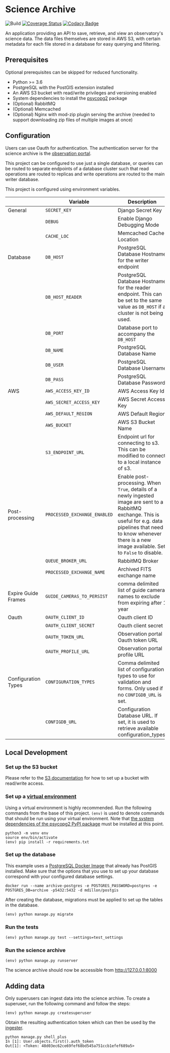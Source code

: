 # Science Archive

![Build](https://github.com/observatorycontrolsystem/science-archive/workflows/Build/badge.svg)
[![Coverage Status](https://coveralls.io/repos/github/observatorycontrolsystem/science-archive/badge.svg)](https://coveralls.io/github/observatorycontrolsystem/science-archive)
[![Codacy Badge](https://app.codacy.com/project/badge/Grade/3ebd5b7fcff845c980f6f6a8bb4f7ab9)](https://www.codacy.com/gh/observatorycontrolsystem/science-archive?utm_source=github.com&utm_medium=referral&utm_content=observatorycontrolsystem/science-archive&utm_campaign=Badge_Grade)

An application providing an API to save, retrieve, and view an observatory's science data. The data files themselves 
are stored in AWS S3, with certain metadata for each file stored in a database for easy querying and filtering.

## Prerequisites

Optional prerequisites can be skipped for reduced functionality.

-   Python >= 3.6
-   PostgreSQL with the PostGIS extension installed
-   An AWS S3 bucket with read/write privileges and versioning enabled
-   System dependencies to install the [psycopg2](https://pypi.org/project/psycopg2/) package
-   (Optional) RabbitMQ
-   (Optional) Memcached
-   (Optional) Nginx with mod-zip plugin serving the archive (needed to support downloading zip files of multiple images at once)

## Configuration

Users can use Oauth for authentication. The authentication server for the science archive is the [observation portal](https://github.com/observatorycontrolsystem/observation-portal).

This project can be configured to use just a single database, or queries can be routed to separate endpoints of a database cluster such that read operations are routed to replicas and write operations are routed to the main writer database.

This project is configured using environment variables.

|                       | Variable                     | Description                                                                                                                                                                                                                          | Default                         |
| --------------------- | ---------------------------- | ------------------------------------------------------------------------------------------------------------------------------------------------------------------------------------------------------------------------------------ | ------------------------------- |
| General               | `SECRET_KEY`                 | Django Secret Key                                                                                                                                                                                                                    | _random string_                 |
|                       | `DEBUG`                      | Enable Django Debugging Mode                                                                                                                                                                                                         | `False`                         |
|                       | `CACHE_LOC`                  | Memcached Cache Location                                                                                                                                                                                                             | `memcached.archiveapi:11211`    |
| Database              | `DB_HOST`                    | PostgreSQL Database Hostname for the writer endpoint                                                                                                                                                                                 | `127.0.0.1`                     |
|                       | `DB_HOST_READER`             | PostgreSQL Database Hostname for the reader endpoint. This can be set to the same value as `DB_HOST` if a cluster is not being used.                                                                                                 | `127.0.0.1`                     |
|                       | `DB_PORT`                    | Database port to accompany the `DB_HOST`                                                                                                                                                                                             | `5432`                          |
|                       | `DB_NAME`                    | PostgreSQL Database Name                                                                                                                                                                                                             | `archive`                       |
|                       | `DB_USER`                    | PostgreSQL Database Username                                                                                                                                                                                                         | `postgres`                      |
|                       | `DB_PASS`                    | PostgreSQL Database Password                                                                                                                                                                                                         | `postgres`                      |
| AWS                   | `AWS_ACCESS_KEY_ID`          | AWS Access Key Id                                                                                                                                                                                                                    | _empty string_                  |
|                       | `AWS_SECRET_ACCESS_KEY`      | AWS Secret Access Key                                                                                                                                                                                                                | _empty string_                  |
|                       | `AWS_DEFAULT_REGION`         | AWS Default Region                                                                                                                                                                                                                   | `us-west-2`                     |
|                       | `AWS_BUCKET`                 | AWS S3 Bucket Name                                                                                                                                                                                                                   | `lcogtarchivetest`              |
|                       | `S3_ENDPOINT_URL`            | Endpoint url for connecting to s3. This can be modified to connect to a local instance of s3.                                                                                                                                        | `http://s3.us-west-2.amazonaws.com`              |
| Post-processing       | `PROCESSED_EXCHANGE_ENABLED` | Enable post-processing. When `True`, details of a newly ingested image are sent to a RabbitMQ exchange. This is useful for e.g. data pipelines that need to know whenever there is a new image available. Set to `False` to disable. | `True`                          |
|                       | `QUEUE_BROKER_URL`           | RabbitMQ Broker                                                                                                                                                                                                                      | `memory://localhost`            |
|                       | `PROCESSED_EXCHANGE_NAME`    | Archived FITS exchange name                                                                                                                                                                                                          | `archived_fits`                 |
| Expire Guide Frames   | `GUIDE_CAMERAS_TO_PERSIST`   | comma delimited list of guide camera names to exclude from expiring after 1 year                                                                                                                                                     | _empty string_                  |
| Oauth                 | `OAUTH_CLIENT_ID`            | Oauth client ID                                                                                                                                                                                                                      | _empty string_                  |
|                       | `OAUTH_CLIENT_SECRET`        | Oauth client secret                                                                                                                                                                                                                  | _empty string_                  |
|                       | `OAUTH_TOKEN_URL`            | Observation portal Oauth token URL                                                                                                                                                                                                   | `http://localhost/o/token/`     |
|                       | `OAUTH_PROFILE_URL`          | Observation portal profile URL                                                                                                                                                                                                       | `http://localhost/api/profile/` |
| Configuration Types   | `CONFIGURATION_TYPES`        | Comma delimited list of configuration types to use for validation and forms. Only used if no `CONFIGDB_URL` is set.                                                                                                                                                                                                       | `BIAS,DARK,EXPOSE,SPECTRUM,LAMPFLAT,SKYFLAT` |
|                       | `CONFIGDB_URL`               | Configuration Database URL. If set, it is used to retrieve available configuration_types.                                                                                                                                                                                                        | _empty string_ |

## Local Development

### **Set up the S3 bucket**

Please refer to the [S3 documentation](https://aws.amazon.com/s3/) for how to set up a bucket with read/write access.

### **Set up a [virtual environment](https://docs.python.org/3/tutorial/venv.html)**

Using a virtual environment is highly recommended. Run the following commands from the base of this project. `(env)`
is used to denote commands that should be run using your virtual environment. Note that [the system dependencies of
the psycopg2 PyPI package](https://www.psycopg.org/docs/install.html#install-from-source) must be installed at this
point.

    python3 -m venv env
    source env/bin/activate
    (env) pip install -r requirements.txt

### **Set up the database**

This example uses a [PostgreSQL Docker Image](https://hub.docker.com/r/mdillon/postgis/) that already has PostGIS installed. Make sure that the options that you use to set up your database correspond with your configured database settings.

    docker run --name archive-postgres -e POSTGRES_PASSWORD=postgres -e POSTGRES_DB=archive -p5432:5432 -d mdillon/postgis

After creating the database, migrations must be applied to set up the tables in the database.

    (env) python manage.py migrate

### **Run the tests**

    (env) python manage.py test --settings=test_settings

### **Run the science archive**

    (env) python manage.py runserver

The science archive should now be accessible from <http://127.0.0.1:8000>

## Adding data

Only superusers can ingest data into the science archive. To create a superuser, run the following command and follow the steps:

    (env) python manage.py createsuperuser

Obtain the resulting authentication token which can then be used by the [ingester](https://github.com/observatorycontrolsystem/ingester). 

    python manage.py shell_plus
    In [1]: User.objects.first().auth_token
    Out[1]: <Token: 48d03ec62ce69fef68bd545a751ccb1efef689a5>
